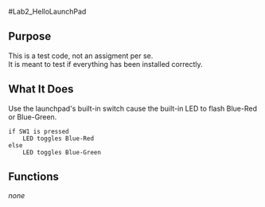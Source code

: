 #Lab2_HelloLaunchPad 

## Purpose
This is a test code, not an assigment per se.  
It is meant to test if everything has been installed correctly. 

## What It Does
Use the launchpad's built-in switch cause the built-in LED to flash Blue-Red or Blue-Green. 

    if SW1 is pressed
        LED toggles Blue-Red  
    else
        LED toggles Blue-Green

## Functions 
 _none_